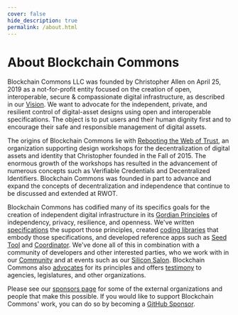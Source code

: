 ```yaml
---
cover: false
hide_description: true
permalink: /about.html
---
```


# About Blockchain Commons

Blockchain Commons LLC was founded by Christopher Allen on April 25, 2019 as a not-for-profit entity focused on the creation of open, interoperable, secure & compassionate digital infrastructure, as described in our [Vision](https://www.blockchaincommons.com/vision.html). We want to advocate for the independent, private, and resilient control of digital-asset designs using open and interoperable specifications. The object is to put users and their human dignity first and to encourage their safe and responsible management of digital assets. 

The origins of Blockchain Commons lie with [Rebooting the Web of Trust](https://www.weboftrust.info/), an organization supporting design workshops for the decentralization of digital assets and identity that Christopher founded in the Fall of 2015. The enormous growth of the workshops has resulted in the advancement of numerous concepts such as Verifiable Credentials and Decentralized Identifiers. Blockchain Commons was founded in part to advance and expand the concepts of decentralization and independence that continue to be discussed and extended at RWOT.

Blockchain Commons has codified many of its specifics goals for the creation of independent digital infrastructure in its [Gordian Principles](https://github.com/BlockchainCommons/Gordian#gordian-principles) of independency, privacy, resilience, and openness. We've written [specifications](https://github.com/BlockchainCommons/Research/blob/master/README.md) the support those principles, created [coding libraries](https://github.com/BlockchainCommons/crypto-commons) that embody those specifications, and developed reference apps such as [Seed Tool](https://github.com/BlockchainCommons/GordianSeedTool-iOS) and [Coordinator](https://github.com/BlockchainCommons/iOS-GordianCoordinator). We've done all of this in combination with a community of developers and other interested parties, who we work with in our [Community](https://github.com/BlockchainCommons/Airgapped-Wallet-Community/discussions) and at events such as our [Silicon Salon](https://www.siliconsalon.info/). Blockchain Commons also [advocates](https://github.com/BlockchainCommons/law-and-advocacy) for its principles and offers [testimony](https://github.com/BlockchainCommons/Testimony) to agencies, legislatures, and other organizations.

Please see our [sponsors page](https://www.blockchaincommons.com/sponsors.html) for some of the external organizations and people that make this possible. If you would like to support Blockchain Commons' work, you can do so by becoming a [GitHub Sponsor](https://github.com/sponsors/BlockchainCommons).


